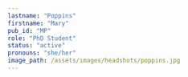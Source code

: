 ```yaml
---
lastname: "Poppins"
firstname: "Mary"
pub_id: "MP"
role: "PhD Student"
status: "active"
pronouns: "she/her"
image_path: /assets/images/headshots/poppins.jpg
---
```

